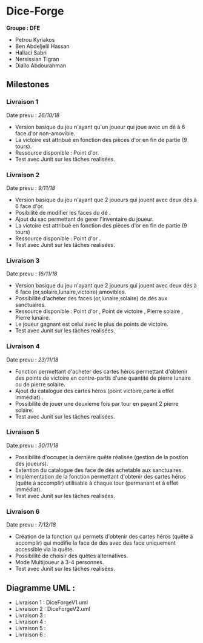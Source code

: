 # Dice-Forge

**Groupe : DFE**

* Petrou Kyriakos
* Ben Abdeljelil Hassan
* Hallaci Sabri
* Nersissian Tigran
* Diallo Abdourahman

##  **Milestones**

### Livraison 1  
Date prevu : *26/10/18*

*  Version basique du jeu n'ayant qu'un joueur qui joue avec un dé à 6 face d'or non-amovible.
*  La victoire est attribué en fonction des pièces d'or en fin de partie (9 tours).
*  Ressource disponible : Point d'or.
*  Test avec Junit sur les tâches realisées.

### Livraison 2
Date prevu : *9/11/18*

* Version basique du jeu n'ayant que 2 joueurs qui jouent avec deux dés à 6 face d'or.
* Posibilité de modifier les faces du dé .
* Ajout du sac permettant de gerer l'inventaire du joueur.
* La victoire est attribué en fonction des pièces d'or en fin de partie (9 tours)
* Ressource disponible : Point d'or .
* Test avec Junit sur les tâches realisées.


### Livraison 3

Date prevu : *16/11/18*

* Version basique du jeu n'ayant que 2 joueurs qui jouent avec deux dés à 6 face (or,solaire,lunaire,victoire) amovibles.
* Possibilité d'acheter des faces (or,lunaire,solaire) de dés aux sanctuaires.
* Ressource disponible : Point d'or , Point de victoire , Pierre solaire  , Pierre lunaire.
* Le joueur gagnant est celui avec le plus de points de victoire.
* Test avec Junit sur les tâches realisées.

### Livraison 4

Date prevu : *23/11/18*

* Fonction permettant d'acheter des cartes héros permettant d'obtenir des points de victoire en contre-partis d'une quantité de pierre lunaire ou de pierre solaire.
* Ajout du catalogue des cartes héros (point victoire,carte à effet immédiat) .
* Possibilité de jouer une deuxieme fois par tour en payant 2 pierre solaire.
* Test avec Junit sur les tâches realisées.

### Livraison 5

Date prevu : *30/11/18*

* Possibilité d'occuper la dernière quête réalisée (gestion de la postion des joueurs).
* Extention du catalogue des face de dés achetable aux sanctuaires.
* Implémentation de la fonction permettant d'obtenir des cartes héros (quête à accomplir) utilisable à chaque tour (permanant et à effet immédiat).
*  Test avec Junit sur les tâches realisées.

### Livraison 6

Date prevu : *7/12/18*

* Création de la fonction qui permets d'obtenir des cartes héros (quête à accomplir) qui modifie la face de dés avec des face uniquement accessible via la quête.
* Possibilité de choisir des quêtes alternatives.
* Mode Multijoueur à 3-4 personnes.
*  Test avec Junit sur les tâches realisées.


## Diagramme UML :

* Livraison 1 : DiceForgeV1.uml 
* Livraison 2 : DiceForgeV2.uml
* Livraison 3 :
* Livraison 4 :
* Livraison 5 :
* Livraison 6 :
